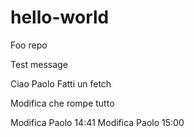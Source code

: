 # hello-world
Foo repo

Test message

Ciao Paolo
Fatti un fetch

Modifica che rompe tutto

Modifica Paolo 14:41
Modifica Paolo 15:00


